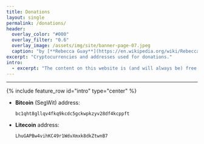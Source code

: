 ```yaml
---
title: Donations
layout: single
permalink: /donations/
header:
  overlay_color: "#000"
  overlay_filter: "0.6"
  overlay_image: /assets/img/site/banner-page-07.jpeg
  caption: "by [**Rebecca Guay**](https://en.wikipedia.org/wiki/Rebecca_Guay)"
excerpt: "Cryptocurrencies and addresses used for donations."
intro: 
  - excerpt: "The content on this website is (and will always be) free for everyone to access at any time and from anywhere. If you enjoyed the content, consider sending me a message instead.  Now, if you are feeling generous and are in a stable financial situation, then use one of the addresses below to donate. The addresses change every once in a while for multiple reasons."
---
```

***
{% include feature_row id="intro" type="center" %}

- **Bitcoin** (SegWit) address:
  ```
  bc1qht8gllqv4fkq9kcdc5gckwpkzyv28df4kcppft
  ```

- **Litecoin** address:
  ```
  LhuGAPBw4vihKC49r1WdvXmxk8dkZtwnB7
  ```

